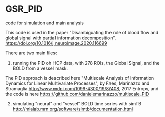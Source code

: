 # GSR_PID
code for simulation and main analysis

This code is used in the paper "Disambiguating the role of blood flow and global signal with partial information decomposition".
https://doi.org/10.1016/j.neuroimage.2020.116699

There are two main files:

1. running the PID oh HCP data, with 278 ROIs, the Global Signal, and the BOLD from a vessel mask.

The PID approach is described here "Multiscale Analysis of Information Dynamics for Linear Multivariate Processes",
by Faes, Marinazzo and Stramaglia http://www.mdpi.com/1099-4300/19/8/408, 2017 Entropy, and the code is here https://github.com/danielemarinazzo/multiscale_PID

2. simulating "neural" and "vessel" BOLD time series with simTB http://mialab.mrn.org/software/simtb/documentation.html
